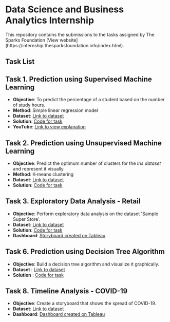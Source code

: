 # Data Science and Business Analytics Internship 

<p> This repository contains the submissions to the tasks assigned by The Sparks Foundation [View website](https://internship.thesparksfoundation.info/index.html). </p>

## Task List

## Task 1. Prediction using Supervised Machine Learning
  * **Objective**: To predict the percentage of a student based on the number of study hours. 
  * **Method**: Simple linear regression model
  * **Dataset**: [Link to dataset](http://bit.ly/w-data)
  * **Solution**: [Code for task](https://github.com/evil-in/dataScience_businessAnalytics/blob/main/Task1-Prediction%2Busing%2Bsupervised%2BML.ipynb)
  * **YouTube**: [Link to view explanation](https://www.youtube.com/watch?v=Bi7-m2wt_aM)
  
## Task 2. Prediction using Unsupervised Machine Learning
* **Objective**: Predict the optimum number of clusters for the *Iris dataset* and represent it visually
* **Method**: K-means clustering
* **Dataset**: [Link to dataset](https://bit.ly/3kXTdox)
* **Solution**: [Code for task](https://github.com/evil-in/dataScience_businessAnalytics/blob/main/Task2-Prediction%2Busing%2BUnsupervised%2Blearning.ipynb)

## Task 3. Exploratory Data Analysis - Retail
* **Objective**: Perform exploratory data analysis on the dataset 'Sample Super Store'.
* **Dataset**: [Link to dataset](https://bit.ly/3kXTdox)
* **Solution**: [Code for task](https://github.com/evil-in/dataScience_businessAnalytics/blob/main/Task3-EDA%2Bon%2BRetail%2Bdataset.ipynb)
* **Dashboard**: [Storyboard created on Tableau](https://public.tableau.com/app/profile/preethi.evelyn.sadananadan/viz/RetailStoreExploratoryDataAnalysis/RetailStoryline)

## Task 6. Prediction using Decision Tree Algorithm
* **Objective**: Build a decision tree algorithm and visualize it graphically.
* **Dataset** : [Link to dataset](https://bit.ly/3kXTdox)
* **Solution** : [Code for task](https://github.com/evil-in/dataScience_businessAnalytics/blob/main/Task6-Decision_tree_algorithm.ipynb)

## Task 8. Timeline Analysis - COVID-19
* **Objective**: Create a storyboard that shows the spread of COVID-19. 
* **Dataset**: [Link to dataset](https://bit.ly/3kXTdox)
* **Dashboard**: [Dashboard created on Tableau](https://public.tableau.com/app/profile/preethi.evelyn.sadananadan/viz/TimeserieschartoftotalnumberofCoronaviruscasespercountry/Timeserieschartoftotalnumberofreportedcases)

